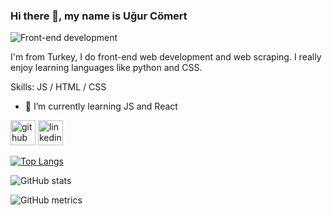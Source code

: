 ### Hi there 👋, my name is Uğur Cömert

![Front-end development](https://i.imgur.com/4oX3cXK.jpg)

I'm from Turkey, I do front-end web development and web scraping. I really enjoy learning languages like python and CSS.

Skills: JS / HTML / CSS

- 🌱 I’m currently learning JS and React 


[<img src='https://cdn.jsdelivr.net/npm/simple-icons@3.0.1/icons/github.svg' alt='github' height='40'>](https://github.com/ugurcmrt)  [<img src='https://cdn.jsdelivr.net/npm/simple-icons@3.0.1/icons/linkedin.svg' alt='linkedin' height='40'>](https://www.linkedin.com/in/uğur-cömert-088205195/)  

[![Top Langs](https://github-readme-stats.vercel.app/api/top-langs/?username=ugurcmrt)](https://github.com/anuraghazra/github-readme-stats)

![GitHub stats](https://github-readme-stats.vercel.app/api?username=ugurcmrt&show_icons=true&count_private=true)  

![GitHub metrics](https://metrics.lecoq.io/ugurcmrt)  


